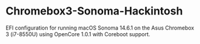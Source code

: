 # Chromebox3-Sonoma-Hackintosh
EFI configuration for running macOS Sonoma 14.6.1 on the Asus Chromebox 3 (i7-8550U) using OpenCore 1.0.1 with Coreboot support.
